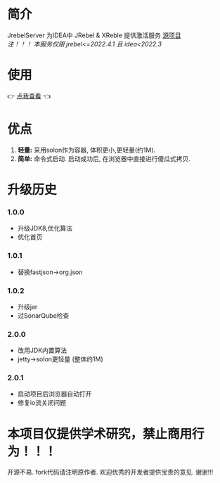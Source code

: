 # 简介

JrebelServer 为IDEA中 JRebel & XReble 提供激活服务 [源项目](https://gitee.com/gsls200808/JetBrainsLicenseServerforJava)  
*注！！！ 本服务仅限 jrebel<=2022.4.1 且 idea<2022.3*

# 使用

👉 [点我查看](https://gitee.com/nism/jrebel-server/wikis/pages) 👈

# 优点

1. **轻量:** 采用solon作为容器, 体积更小,更轻量(约1M).
2. **简单:** 命令式启动. 启动成功后, 在浏览器中直接进行傻瓜式拷贝.

# 升级历史 

### 1.0.0  
- 升级JDK8,优化算法  
- 优化首页
### 1.0.1  
- 替换fastjson->org.json
### 1.0.2  
- 升级jar
- 过SonarQube检查
### 2.0.0  
- 改用JDK内置算法
- jetty->solon更轻量 (整体约1M)
### 2.0.1
- 启动项目后浏览器自动打开
- 修复io流关闭问题

# 本项目仅提供学术研究，禁止商用行为！！！
开源不易. fork代码请注明原作者. 欢迎优秀的开发者提供宝贵的意见. 谢谢!!!